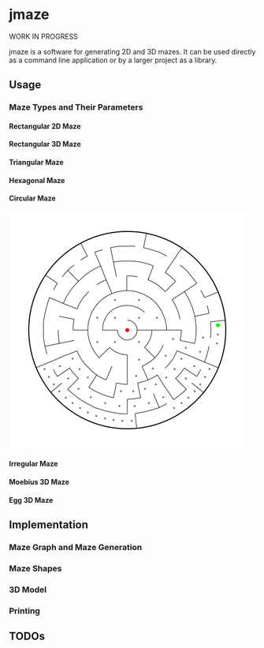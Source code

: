 # jmaze

WORK IN PROGRESS

jmaze is a software for generating 2D and 3D mazes. It can be used
directly as a command line application or by a larger project as a
library.



## Usage

### Maze Types and Their Parameters

#### Rectangular 2D Maze
#### Rectangular 3D Maze
#### Triangular Maze
#### Hexagonal Maze
#### Circular Maze

![Circular Maze](readme_images/circular_2d.png?raw=true "Circular Maze")

#### Irregular Maze
#### Moebius 3D Maze
#### Egg 3D Maze

## Implementation

### Maze Graph and Maze Generation
### Maze Shapes
### 3D Model
### Printing

## TODOs


